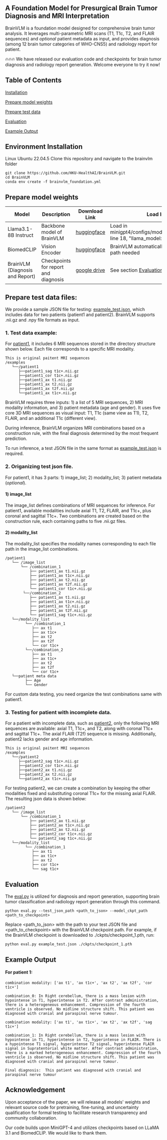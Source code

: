 ## A Foundation Model for Presurgical Brain Tumor Diagnosis and MRI Interpretation
BrainVLM is a foundation model designed for comprehensive brain tumor analysis. It leverages multi-parametric MRI scans (T1, T1c, T2, and FLAIR sequences) and _optional_ patient metadata as input, and provides diagnosis (among 12 brain tumor categories of WHO-CNS5) and radiology report for patient.

🔥🔥🔥 We have released our evaluation code and checkpoints for brain tumor diagnosis and radiology report generation. Welcome everyone to try it now!

## Table of Contents
[Installation](#Installation)

[Prepare model weights](#Prepare_model_weights)

[Prepare test data](#Prepare_test_data)

[Evaluation](#Evaluation)

[Example Output](#Example_Output)

## Environment Installation 
Linux Ubuntu 22.04.5
Clone this repository and navigate to the brainvlm folder
~~~~
git clone https://github.com/HKU-HealthAI/BrainVLM.git
cd BrainVLM
conda env create -f brainvlm_foundation.yml
~~~~

## Prepare model weights

| Model                  | Description                          | Download Link                                      | Load Instructions                              |
|------------------------|--------------------------------------|----------------------------------------------------|------------------------------------------------|
| Llama3.1-8B Instruct   | Backbone model of BrainVLM | [huggingface](https://huggingface.co/meta-llama/Llama-3.1-8B-Instruct) | Load in minigpt4/configs/models/minigpt4_vicuna0.yaml: line 18, "llama_model: " |
| BiomedCLIP             | Vision Encoder | [huggingface](https://huggingface.co/microsoft/BiomedCLIP-PubMedBERT_256-vit_base_patch16_224) | BrainVLM automatically loads this checkpoint, no path needed |
| BrainVLM (Diagnosis and Report) | Checkpoints for report and diagnosis | [google drive](https://drive.google.com/file/d/16yiqIvVVOANpI7OoxBKXvx5NPy0c625n/view?usp=drive_link) | See section [Evaluation](#Evaluation)                                       |

## Prepare test data files:

We provide a sample JSON file for testing: [example_test.json](./example_test.json), which includes data for two patients (patient1 and patient2). BrainVLM supports .nii.gz and .npy file formats as input.

### 1. Test data example:
For [patient1](examples/patient1/), it includes 6 MRI sequences stored in the directory structure shown below. Each file corresponds to a specific MRI modality.
```
This is original paitent MRI sequences
/examples
   └──/patient1
      ├──patient1_sag t1c+.nii.gz
      ├──patient1_cor t1c+.nii.gz
      ├──patient1_ax t1.nii.gz
      ├──patient1_ax t2.nii.gz
      ├──patient1_ax t2f.nii.gz
      └──patient1_ax t1c+.nii.gz  
```
BrainVLM requires three inputs: 1) a list of 5 MRI sequences, 2) MRI modality information, and 3) patient metadata (age and gender). It uses five core 3D MRI sequences as visual input: T1, T1c (same view as T1), T2, FLAIR, and an additional T1c (different view). 

During inference, BrainVLM organizes MRI combinations based on a construction rule, with the final diagnosis determined by the most frequent prediction. 

To run inference, a test JSON file in the same format as [example_test.json](./example_test.json) is required.

### 2. Origanizing test json file.
For patient1, it has 3 parts: 1) image_list; 2) modality_list; 3) patient metadata (_optional_).
#### 1) image_list
The image_list defines combinations of MRI sequences for inference. For patient1, available modalities include axial T1, T2, FLAIR, and T1c+, plus coronal and sagittal T1c+. Two combinations are created based on the construction rule, each containing paths to five .nii.gz files.

#### 2) modality_list
The modality_list specifies the modality names corresponding to each file path in the image_list combinations.

```
/patient1
   └── /image_list
       └── /combination_1
           ├── patient1_ax t1.nii.gz
           ├── patient1_ax t1c+.nii.gz
           ├── patient1_ax t2.nii.gz
           ├── patient1_ax t2f.nii.gz
           └── patient1_cor t1c+.nii.gz
        └──/combination_2
           ├── patient1_ax t1.nii.gz
           ├── patient1_ax t1c+.nii.gz
           ├── patient1_ax t2.nii.gz
           ├── patient1_ax t2f.nii.gz
           └── patient1_sag t1c+.nii.gz
   └──/modality_list
         └── /combination_1
            ├── ax t1
            ├── ax t1c+
            ├── ax t2
            ├── ax t2f
            └── cor t1c+
         └──/combination_2
            ├── ax t1
            ├── ax t1c+
            ├── ax t2
            ├── ax t2f
            └── cor t1c+
   └──patient meta data
         ├── Age
         └── Gender
```
For custom data testing, you need organize the test combinations same with patient1. 

### 3. Testing for patient with incomplete data.
For a patient with incomplete data, such as [patient2](./examples/patient2/), only the following MRI sequences are available: axial T1, T1c+, and T2, along with coronal T1c+ and sagittal T1c+. The axial FLAIR (T2f) sequence is missing. Additionally, patient2 lacks gender and age information.
```
This is original paitent MRI sequences
/examples
   └──/patient2
      ├──patient2_sag t1c+.nii.gz
      ├──patient2_cor t1c+.nii.gz
      ├──patient2_ax t1.nii.gz
      ├──patient2_ax t2.nii.gz
      └──patient2_ax t1c+.nii.gz  
```


For testing patient2, we can create a combination by keeping the other modalities fixed and substituting coronal T1c+ for the missing axial FLAIR. The resulting json data is shown below:
```
/patient2
   └── /image_list
       └── /combination_1
           ├── patient2_ax t1.nii.gz
           ├── patient2_ax t1c+.nii.gz
           ├── patient2_ax t2.nii.gz
           ├── patient2_cor t1c+.nii.gz
           └── patient2_sag t1c+.nii.gz
   └──/modality_list
         └── /combination_1
            ├── ax t1
            ├── ax t1c+
            ├── ax t2
            ├── cor t1c+
            └── sag t1c+

```

## Evaluation

The [eval.py](./eval.py) is utilized for diagnosis and report generation, supporting brain tumor classification and radiology report generation through this command.

```
python eval.py --test_json_path <path_to_json> --model_ckpt_path <path_to_checkpoint>
```
Replace <path_to_json> with the path to your test JSON file and <path_to_checkpoint> with the BrainVLM checkpoint path. For example, if the BrainVLM checkpoint is downloaded to ./ckpts/checkpoint_1.pth, run:

```
python eval.py example_test.json ./ckpts/checkpoint_1.pth
```

## Example Output
#### For patient 1:
```
combination modality: ['ax t1', 'ax t1c+', 'ax t2', 'ax t2f', 'cor t1c+']

combination_0: In Right cerebellum, there is a mass lesion with hypointense in T1, hyperintense in T2. After contrast administration, there is a heterogeneous enhancement. Compression of the fourth ventricle is observed. No midline structure shift. This patient was diagnosed with cranial and paraspinal nerve tumour. 
```

```
combination modality: ['ax t1', 'ax t1c+', 'ax t2', 'ax t2f', 'sag t1c+']

combination_1: In Right cerebellum, there is a mass lesion with hypointense in T1, hyperintense in T2, hyperintense in FLAIR. There is a hypointense T1 signal, hyperintense T2 signal, hyperintense FLAIR signal in Supratentorial white matter. After contrast administration, there is a marked heterogeneous enhancement. Compression of the fourth ventricle is observed. No midline structure shift. This patient was diagnosed with cranial and paraspinal nerve tumour. 
```

```
Final diagnosis:  This patient was diagnosed with cranial and paraspinal nerve tumour
```


## Acknowledgement
Upon acceptance of the paper, we will release all models' weights and relevant source code for pretraining, fine-tuning, and uncertainty qualification for formal testing to facilitate research transparency and community collaboration.

Our code builds upon MiniGPT-4 and utilizes checkpoints based on LLaMA 3.1 and BiomedCLIP. We would like to thank them.
